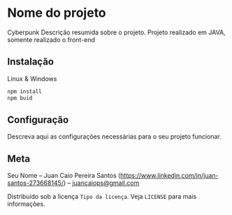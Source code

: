 # Nome do projeto
Cyberpunk
Descrição resumida sobre o projeto.
Projeto realizado em JAVA, somente realizado o front-end
## Instalação
Linux & Windows

```sh
npm install
npm buid
```
## Configuração
Descreva aqui as configurações necessárias para o seu projeto funcionar.

## Meta
Seu Nome – Juan Caio Pereira Santos (https://www.linkedin.com/in/juan-santos-273668145/) – juancaiops@gmail.com

Distribuído sob a licença `Tipo da licença`. Veja `LICENSE` para mais informações.
